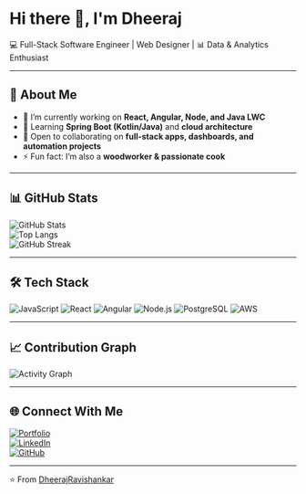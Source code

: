 # Hi there 👋, I'm Dheeraj

💻 Full-Stack Software Engineer | Web Designer | 📊 Data & Analytics Enthusiast  

---

## 🚀 About Me
- 🔭 I’m currently working on **React, Angular, Node, and Java LWC**  
- 🌱 Learning **Spring Boot (Kotlin/Java)** and **cloud architecture**  
- 👯 Open to collaborating on **full-stack apps, dashboards, and automation projects**  
- ⚡ Fun fact: I’m also a **woodworker & passionate cook**  

---

## 📊 GitHub Stats
![GitHub Stats](https://github-readme-stats.vercel.app/api?username=DheerajRavishankar&show_icons=true&theme=radical)  
![Top Langs](https://github-readme-stats.vercel.app/api/top-langs/?username=DheerajRavishankar&layout=compact&theme=radical)  
![GitHub Streak](https://github-readme-streak-stats.herokuapp.com/?user=DheerajRavishankar&theme=radical)

---

## 🛠️ Tech Stack
![JavaScript](https://img.shields.io/badge/Code-JavaScript-yellow?style=flat&logo=javascript)  ![React](https://img.shields.io/badge/Framework-React-blue?style=flat&logo=react)  ![Angular](https://img.shields.io/badge/Framework-Angular-red?style=flat&logo=angular)  ![Node.js](https://img.shields.io/badge/Backend-Node.js-green?style=flat&logo=node.js)  ![PostgreSQL](https://img.shields.io/badge/Database-PostgreSQL-blue?style=flat&logo=postgresql)  ![AWS](https://img.shields.io/badge/Cloud-AWS-orange?style=flat&logo=amazon-aws)  


---

## 📈 Contribution Graph
![Activity Graph](https://github-readme-activity-graph.vercel.app/graph?username=DheerajRavishankar&theme=radical)

---

## 🌐 Connect With Me
[![Portfolio](https://img.shields.io/badge/Website-Portfolio-blue?style=for-the-badge&logo=internet-explorer)](https://dheerajravishankar.com)  
[![LinkedIn](https://img.shields.io/badge/LinkedIn-Connect-blue?style=for-the-badge&logo=linkedin)](https://linkedin.com/in/dheerajravishankar)  
[![GitHub](https://img.shields.io/badge/GitHub-Follow-black?style=for-the-badge&logo=github)](https://github.com/dheerajravishankar)  

---
⭐️ From [DheerajRavishankar](https://github.com/DheerajRavishankar)
